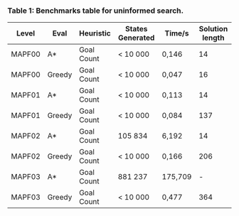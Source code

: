 ### Table 1: Benchmarks table for uninformed search.

| Level             | Eval   | Heuristic  | States Generated | Time/s  | Solution length |
|-------------------|--------|------------|------------------|---------|-----------------|
| MAPF00            | A*     | Goal Count | < 10 000         | 0,146   | 14              |
| MAPF00            | Greedy | Goal Count | < 10 000         | 0,047   | 16              |
| MAPF01            | A*     | Goal Count | < 10 000         | 0,113   | 14              |
| MAPF01            | Greedy | Goal Count | < 10 000         | 0,084   | 137             |
| MAPF02            | A*     | Goal Count | 105 834          | 6,192   | 14              |
| MAPF02            | Greedy | Goal Count | < 10 000         | 0,166   | 206             |
| MAPF03            | A*     | Goal Count | 881 237          | 175,709 | -               |
| MAPF03            | Greedy | Goal Count | < 10 000         | 0,477   | 364             |
